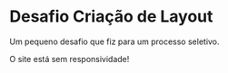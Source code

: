 # Desafio Criação de Layout

Um pequeno desafio que fiz para um processo seletivo.

O site está sem responsividade!
